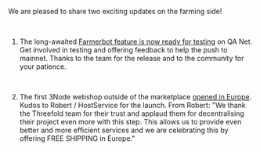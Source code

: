 We are pleased to share two exciting updates on the farming side!

<br/>

1. The long-awaited [Farmerbot feature is now ready for testing](https://forum.threefold.io/t/tf-grid-3-9-farmer-bot-on-qanet/3842) on QA Net. Get involved in testing and offering feedback to help the push to mainnet. Thanks to the team for the release and to the community for your patience.

<br/>

2. The first 3Node webshop outside of the marketplace [opened in Europe](https://forum.threefold.io/t/first-3node-webshop-outside-martketplace-opened-today-in-europe/3841). Kudos to Robert / HostService for the launch. From Robert: "We thank the Threefold team for their trust and applaud them for decentralising their project even more with this step. This allows us to provide even better and more efficient services and we are celebrating this by offering FREE SHIPPING in Europe."